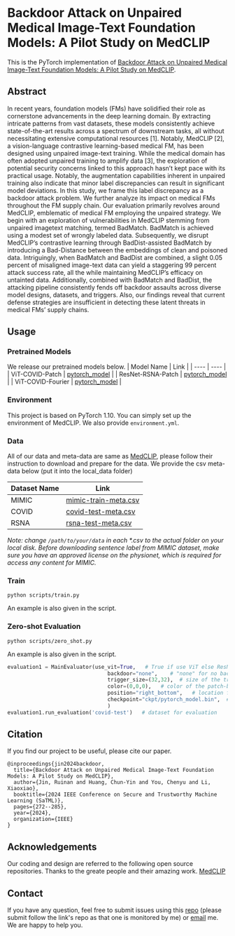 # Backdoor Attack on Unpaired Medical Image-Text Foundation Models: A Pilot Study on MedCLIP

This is the PyTorch implementation of [Backdoor Attack on Unpaired Medical Image-Text Foundation Models: A Pilot Study on MedCLIP](https://arxiv.org/pdf/2401.01911.pdf).

## Abstract
In recent years, foundation models (FMs) have solidified their role as cornerstone advancements in the deep
learning domain. By extracting intricate patterns from vast datasets, these models consistently achieve state-of-the-art results
across a spectrum of downstream tasks, all without necessitating extensive computational resources [1]. Notably, MedCLIP [2],
a vision-language contrastive learning-based medical FM, has been designed using unpaired image-text training. While the
medical domain has often adopted unpaired training to amplify data [3], the exploration of potential security concerns linked to
this approach hasn’t kept pace with its practical usage. Notably, the augmentation capabilities inherent in unpaired training also
indicate that minor label discrepancies can result in significant model deviations. In this study, we frame this label discrepancy
as a backdoor attack problem. We further analyze its impact on medical FMs throughout the FM supply chain. Our evaluation
primarily revolves around MedCLIP, emblematic of medical FM employing the unpaired strategy. We begin with an exploration
of vulnerabilities in MedCLIP stemming from unpaired imagetext matching, termed BadMatch. BadMatch is achieved using a modest set of wrongly labeled data. Subsequently, we disrupt MedCLIP’s contrastive learning through BadDist-assisted BadMatch by introducing a Bad-Distance between the embeddings of clean and poisoned data. Intriguingly, when BadMatch and BadDist are combined, a slight 0.05 percent of misaligned image-text data can yield a staggering 99 percent attack success rate, all the while maintaining MedCLIP’s efficacy on untainted data. Additionally, combined with BadMatch and BadDist, the attacking pipeline consistently fends off backdoor assaults across diverse model designs, datasets, and triggers. Also, our findings reveal that current defense strategies are insufficient in detecting these latent threats in medical FMs’ supply chains.

## Usage

### Pretrained Models
We release our pretrained models below.
|  Model Name   | Link  |
|  ----  | ----  |
| ViT-COVID-Patch  | [pytorch_model](https://drive.google.com/file/d/1EMFsfcS-LIYvGXttBrbLwlRFgZg5eFZs/view?usp=sharing) |
| ResNet-RSNA-Patch  | [pytorch_model](https://drive.google.com/file/d/130L1YamzbJK9A9z6iuj-YFQJFckbNI1f/view?usp=sharing) |
| ViT-COVID-Fourier  | [pytorch_model](https://drive.google.com/file/d/1uJ32oeeUvM0MjzK2dEh6md_vg7i8eQ94/view?usp=sharing) |

### Environment
This project is based on PyTorch 1.10. You can simply set up the environment of MedCLIP. We also provide `environment.yml`.

### Data
All of our data and meta-data are same as [MedCLIP](https://github.com/RyanWangZf/MedCLIP), please follow their instruction to download and prepare for the data. We provide the csv meta-data below (put it into the local_data folder)

|  Dataset Name   | Link  |
|  ----  | ----  |
| MIMIC  | [mimic-train-meta.csv](https://drive.google.com/file/d/1Kxx10NIBAfU14_CK5SQdSp8A1hI5NU_1/view?usp=sharing) |
| COVID  | [covid-test-meta.csv](https://drive.google.com/file/d/1n7NCn1b5oLSY-5k9lL5i_4ukKSAvMmwe/view?usp=sharing) |
| RSNA  | [rsna-test-meta.csv](https://drive.google.com/file/d/1-YwJCiS3T3dJgpbTdy2VNyfsczEjjpLS/view?usp=sharing) |

_Note: change `/path/to/your/data` in each *.csv to the actual folder on your local disk. Before downloading sentence label from MIMIC dataset, make sure you have an approved license on the physionet, which is required for access any content for MIMIC._

### Train
```
python scripts/train.py
```
An example is also given in the script.

### Zero-shot Evaluation
```
python scripts/zero_shot.py
```
An example is also given in the script.

```python
evaluation1 = MainEvaluator(use_vit=True,   # True if use ViT else ResNet
                                backdoor="none",    # "none" for no backdoor attack, "patch" for badnet trigger, "fourier" for fourier trigger
                                trigger_size=(32,32),  # size of the trigger for patch-based trigger
                                color=(0,0,0),   # color of the patch-based trigger
                                position="right_bottom",   # location for the patch-based trigger
                                checkpoint="ckpt/pytorch_model.bin",  # path for the checkpoint
                                )
evaluation1.run_evaluation('covid-test')   # dataset for evaluation
```

## Citation
If you find our project to be useful, please cite our paper.
```
@inproceedings{jin2024backdoor,
  title={Backdoor Attack on Unpaired Medical Image-Text Foundation Models: A Pilot Study on MedCLIP},
  author={Jin, Ruinan and Huang, Chun-Yin and You, Chenyu and Li, Xiaoxiao},
  booktitle={2024 IEEE Conference on Secure and Trustworthy Machine Learning (SaTML)},
  pages={272--285},
  year={2024},
  organization={IEEE}
}
```

## Acknowledgements
Our coding and design are referred to the following open source repositories. Thanks to the greate people and their amazing work.
[MedCLIP](https://github.com/RyanWangZf/MedCLIP)

## Contact
If you have any question, feel free to submit issues using this [repo](https://github.com/Nanboy-Ronan/Backdoor_Multimodal_Foundation_Model) (please submit follow the link's repo as that one is monitored by me) or [email](mailto:ruinanjin@alumni.ubc.ca) me. We are happy to help you.
